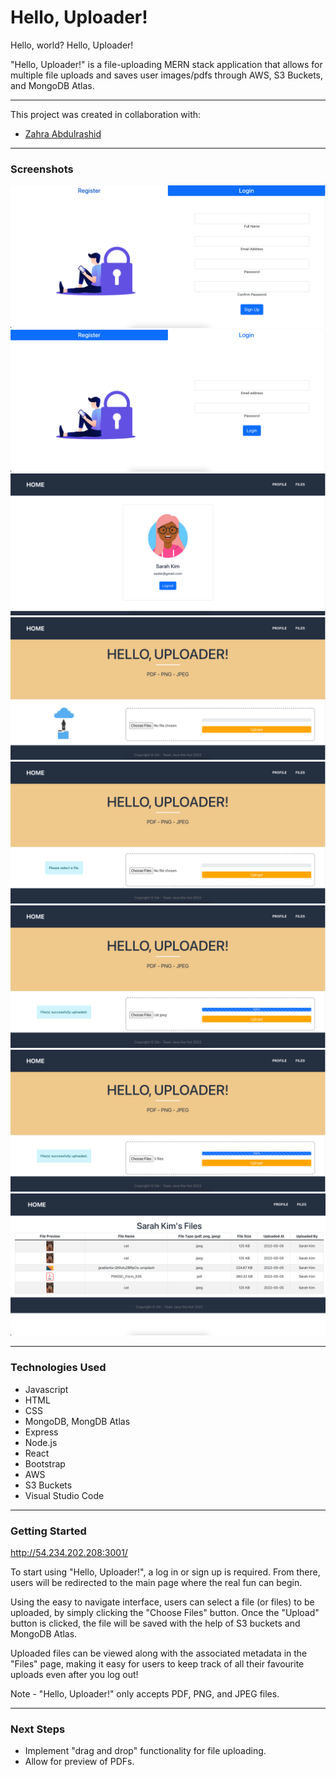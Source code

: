 # Hello, Uploader!

Hello, world? Hello, Uploader!

"Hello, Uploader!" is a file-uploading MERN stack application that allows for multiple file uploads and saves user images/pdfs through AWS, S3 Buckets, and MongoDB Atlas.

---

This project was created in collaboration with:

- [Zahra Abdulrashid](https://github.com/zarax7)

---

### **Screenshots**

![Signup Page](./public/images/1.png)
![Login Page](./public/images/2.png)
![Profile Page](./public/images/3.png)
![Upload Page](./public/images/4.png)
![Upload Page-Error](./public/images/5.png)
![Upload Page-Single](./public/images/6.png)
![Upload Page-Multiple](./public/images/7.png)
![View Files Page](./public/images/8.png)

---

### **Technologies Used**

- Javascript
- HTML
- CSS
- MongoDB, MongDB Atlas
- Express
- Node.js
- React
- Bootstrap
- AWS
- S3 Buckets
- Visual Studio Code

---

### **Getting Started**

http://54.234.202.208:3001/

To start using "Hello, Uploader!", a log in or sign up is required. From there, users will be redirected to the main page where the real fun can begin.

Using the easy to navigate interface, users can select a file (or files) to be uploaded, by simply clicking the "Choose Files" button. Once the "Upload" button is clicked, the file will be saved with the help of S3 buckets and MongoDB Atlas.

Uploaded files can be viewed along with the associated metadata in the "Files" page, making it easy for users to keep track of all their favourite uploads even after you log out!

Note - "Hello, Uploader!" only accepts PDF, PNG, and JPEG files.

---

### **Next Steps**

- Implement "drag and drop" functionality for file uploading.
- Allow for preview of PDFs.
